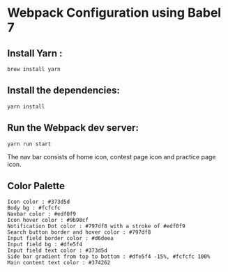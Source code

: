 # Webpack Configuration using Babel 7

## Install Yarn : 
	brew install yarn

## Install the dependencies:
	yarn install

## Run the Webpack dev server: 
	yarn run start

The nav bar consists of home icon, contest page icon and practice page icon.

## Color Palette
	Icon color : #373d5d
	Body bg : #fcfcfc
	Navbar color : #edf0f9
	Icon hover color : #9b98cf
	Notification Dot color : #797df8 with a stroke of #edf0f9
	Search button border and hover color : #797df8
	Input field border color : #d6deea
	Input field bg : #dfe5f4
	Input field text color : #373d5d
	Side bar gradient from top to bottom : #dfe5f4 -15%, #fcfcfc 100%
	Main content text color : #374262